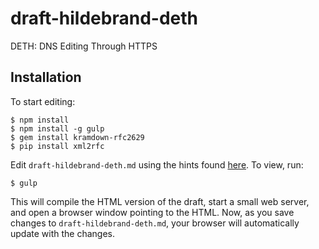 # draft-hildebrand-deth

DETH: DNS Editing Through HTTPS

## Installation

To start editing:

    $ npm install
    $ npm install -g gulp
    $ gem install kramdown-rfc2629
    $ pip install xml2rfc

Edit `draft-hildebrand-deth.md` using the hints found
[here](https://github.com/cabo/kramdown-rfc2629).  To view, run:

    $ gulp

This will compile the HTML version of the draft, start a small web server, and
open a browser window pointing to the HTML.  Now, as you save changes to `draft-hildebrand-deth.md`, your browser will automatically
update with the changes.
